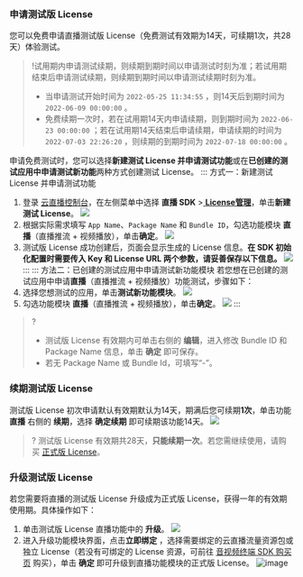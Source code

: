 
### 申请测试版 License

您可以免费申请直播测试版 License（免费测试有效期为14天，可续期1次，共28天）体验测试。

>!试用期内申请测试续期，则续期到期时间以申请测试时刻为准；若试用期结束后申请测试续期，则续期到期时间以申请测试续期时刻为准。
>- 当申请测试开始时间为  `2022-05-25 11:34:55` ，则14天后到期时间为  `2022-06-09 00:00:00` 。
>- 免费续期一次时，若在试用期14天内申请续期，则到期时间为  `2022-06-23 00:00:00` ；若在试用期14天结束后申请续期，申请续期的时间为  `2022-07-03 22:26:20` ，则续期的到期时间为  `2022-07-18 00:00:00` 。

申请免费测试时，您可以选择**新建测试 License 并申请测试功能**或在**已创建的测试应用中申请测试新功能**两种方式创建测试 License。
<dx-tabs>
::: 方式一：新建测试 License 并申请测试功能
1. 登录 [云直播控制台](https://console.cloud.tencent.com/live/livestat)，在左侧菜单中选择 **直播 SDK** >[ **License管理**](https://console.cloud.tencent.com/live/license)，单击**新建测试 License**。
![](https://qcloudimg.tencent-cloud.cn/raw/4d63d6f14f82ba1775083ed461c5f5db.png)
2. 根据实际需求填写 `App Name`、`Package Name` 和 `Bundle ID`，勾选功能模块 **直播**（直播推流 + 视频播放），单击**确定**。
![](https://qcloudimg.tencent-cloud.cn/raw/1ff37a853c8dd26d05419af4f5340661.png)
2. 测试版 License 成功创建后，页面会显示生成的 License 信息。**在 SDK 初始化配置时需要传入 Key 和 License URL 两个参数，请妥善保存以下信息。**
![](https://qcloudimg.tencent-cloud.cn/raw/709cf255601e5edd6913f7f8742cbfdd.png)
:::
::: 方法二：已创建的测试应用中申请测试新功能模块
若您想在已创建的测试应用中申请**直播**（直播推流 + 视频播放）功能测试，步骤如下：
1. 选择您想测试的应用，单击**测试新功能模块**。
![](https://qcloudimg.tencent-cloud.cn/raw/6be952eb22fdc3db08c931c250a84e9c.png)
2. 勾选功能模块 **直播**（直播推流 + 视频播放），单击**确定**。
![](https://qcloudimg.tencent-cloud.cn/raw/8466ae810b655bf2a704dc72bf715efb.png)
:::
</dx-tabs>

>? 
>- 测试版 License 有效期内可单击右侧的 **编辑**，进入修改 Bundle ID 和 Package Name 信息，单击 **确定** 即可保存。
>- 若无 Package Name 或 Bundle Id，可填写“-”。

[](id:renew_test)
### 续期测试版 License

测试版 License 初次申请默认有效期默认为14天，期满后您可续期**1次**，单击功能 **直播** 右侧的 **续期**，选择 **确定续期** 即可续期该功能14天。
![](https://qcloudimg.tencent-cloud.cn/raw/8f50c61fa468eece765a0b626862c550.png)

>? 测试版 License 有效期共28天，**只能续期一次**。若您需继续使用，请购买 [正式版 License](#formal)。

[](id:up_test)
### 升级测试版 License
若您需要将直播的测试版 License 升级成为正式版 License，获得一年的有效期使用期。具体操作如下：
1. 单击测试版 License 直播功能中的 **升级**。
![](https://qcloudimg.tencent-cloud.cn/raw/62b7e523abde11a3155390b9e7a02ccb.png)
2. 进入升级功能模块界面，点击**立即绑定** ，选择需要绑定的云直播流量资源包或独立 License（若没有可绑定的 License 资源，可前往 [音视频终端 SDK 购买页](https://buy.cloud.tencent.com/vcube) 购买），单击 **确定** 即可升级到直播功能模块的正式版 License。
![image](https://qcloudimg.tencent-cloud.cn/raw/fe1174806fad4fd4234a23483efe226b.png)
